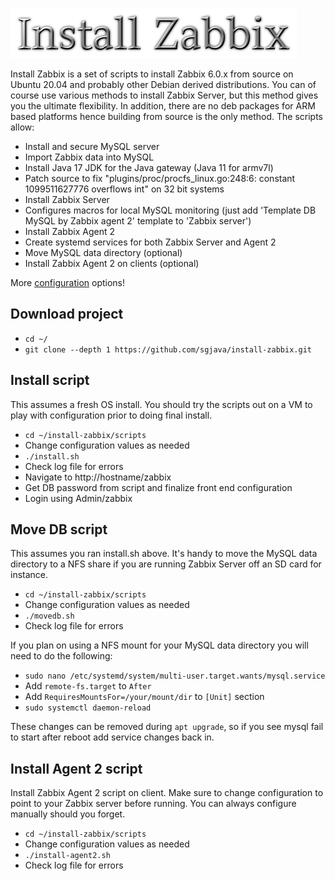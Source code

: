 ![Title](images/title.png)

Install Zabbix is a set of scripts to install Zabbix 6.0.x from source on Ubuntu
20.04 and probably other Debian derived distributions. You can of course use
various methods to install Zabbix Server, but this method gives you the ultimate
flexibility. In addition, there are no deb packages for ARM based platforms hence
building from source is the only method. The scripts allow:
* Install and secure MySQL server
* Import Zabbix data into MySQL
* Install Java 17 JDK for the Java gateway (Java 11 for armv7l)
* Patch source to fix "plugins/proc/procfs_linux.go:248:6: constant 1099511627776 overflows int" on 32 bit systems
* Install Zabbix Server
* Configures macros for local MySQL monitoring (just add 'Template DB MySQL by Zabbix agent 2' template to 'Zabbix server')
* Install Zabbix Agent 2
* Create systemd services for both Zabbix Server and Agent 2
* Move MySQL data directory (optional)
* Install Zabbix Agent 2 on clients (optional)

More [configuration](https://techexpert.tips/category/zabbix) options!

## Download project
* `cd ~/`
* `git clone --depth 1 https://github.com/sgjava/install-zabbix.git`

## Install script
This assumes a fresh OS install. You should try the scripts out on a VM to play
with configuration prior to doing final install.
* `cd ~/install-zabbix/scripts`
* Change configuration values as needed
* `./install.sh`
* Check log file for errors
* Navigate to http://hostname/zabbix
* Get DB password from script and finalize front end configuration
* Login using Admin/zabbix

## Move DB script
This assumes you ran install.sh above. It's handy to move the MySQL data directory
to a NFS share if you are running Zabbix Server off an SD card for instance.
* `cd ~/install-zabbix/scripts`
* Change configuration values as needed
* `./movedb.sh`
* Check log file for errors

If you plan on using a NFS mount for your MySQL data directory you will need to
do the following:
* `sudo nano /etc/systemd/system/multi-user.target.wants/mysql.service`
* Add `remote-fs.target` to `After`
* Add `RequiresMountsFor=/your/mount/dir` to `[Unit]` section
* `sudo systemctl daemon-reload`

These changes can be removed during `apt upgrade`, so if you see mysql fail to start after reboot add service changes back in. 

## Install Agent 2 script
Install Zabbix Agent 2 script on client. Make sure to change configuration to point to
your Zabbix server before running. You can always configure manually should you forget. 
* `cd ~/install-zabbix/scripts`
* Change configuration values as needed
* `./install-agent2.sh`
* Check log file for errors
